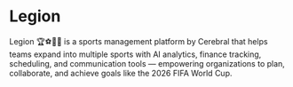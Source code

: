 # Legion
Legion 🏆⚽🏀🏒 is a sports management platform by Cerebral that helps teams expand into multiple sports with AI analytics, finance tracking, scheduling, and communication tools — empowering organizations to plan, collaborate, and achieve goals like the 2026 FIFA World Cup.
